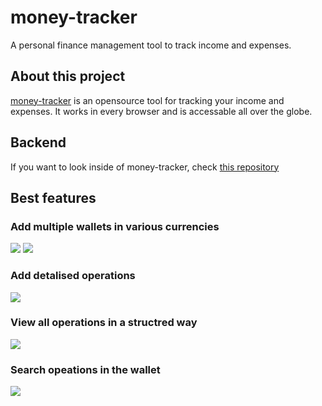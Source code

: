 # money-tracker
A personal finance management tool to track income and expenses.
## About this project
[money-tracker](https://money-tracker.mysterious-hatter.engineer) is an opensource tool for tracking your income and expenses. It works in every browser and is accessable all over the globe.
## Backend
If you want to look inside of money-tracker, check [this repository](https://https://github.com/mysterious-hatter/money-tracker-api)
## Best features
### Add multiple wallets in various currencies
![](https://github.com/mysterious-hatter/money-tracker/blob/main/photos/create_wallet.png)
![](https://github.com/mysterious-hatter/money-tracker/blob/main/photos/all_wallets.png)
### Add detalised operations
![](https://github.com/mysterious-hatter/money-tracker/blob/main/photos/add_operation.png)
### View all operations in a structred way
![](https://github.com/mysterious-hatter/money-tracker/blob/main/photos/operations_list.png)
### Search opeations in the wallet
![](https://github.com/mysterious-hatter/money-tracker/blob/main/photos/search_operation.png)